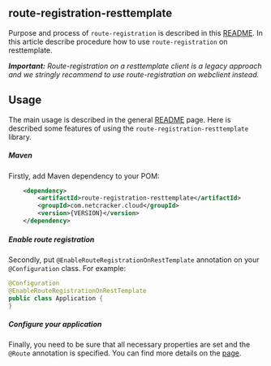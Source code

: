 route-registration-resttemplate
-----------------

Purpose and process of `route-registration` is described in this [README](./../README.md). 
In this article describe procedure how to use `route-registration` on resttemplate.   

_**Important:** Route-registration on a resttemplate client is a legacy approach and we stringly recommend to use route-registration on webclient instead._

Usage
-----

The main usage is described in the general [README](./../README.md) page. Here is described some features of using the `route-registration-resttemplate` library.

##### Maven
Firstly, add Maven dependency to your POM:

```xml
    <dependency>
        <artifactId>route-registration-resttemplate</artifactId>
        <groupId>com.netcracker.cloud</groupId>
        <version>{VERSION}</version>
    </dependency>
```

##### Enable route registration

Secondly, put `@EnableRouteRegistrationOnRestTemplate` annotation on your `@Configuration` class. For example:

```java
@Configuration
@EnableRouteRegistrationOnRestTemplate
public class Application {
}
```

##### Configure your application

Finally, you need to be sure that all necessary properties are set and the `@Route` annotation is specified. You can find more details on the [page](./../README.md). 
